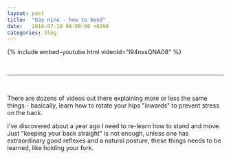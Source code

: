```yaml
---
layout: post
title:  "Day nine - how to bend"
date:   2018-07-10 08:00:00 +0200
categories: blog
---
```


{% include embed-youtube.html videoId="l94nssQNA08" %}

<br/>

---

<br/>

There are dozens of videos out there explaining more or less the same things - basically, learn how to rotate your hips "inwards" to prevent stress on the back.

I've discovered about a year ago I need to re-learn how to stand and move. Just "keeping your back straight" is not enough, unless one has extraordinary good reflexes and a natural posture, these things needs to be learned, like holding your fork.
